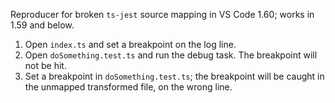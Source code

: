 Reproducer for broken `ts-jest` source mapping in VS Code 1.60; works in 1.59 and below.

1. Open `index.ts` and set a breakpoint on the log line.
2. Open `doSomething.test.ts` and run the debug task. The breakpoint will not be hit.
3. Set a breakpoint in `doSomething.test.ts`; the breakpoint will be caught in the unmapped transformed file, on the wrong line.

